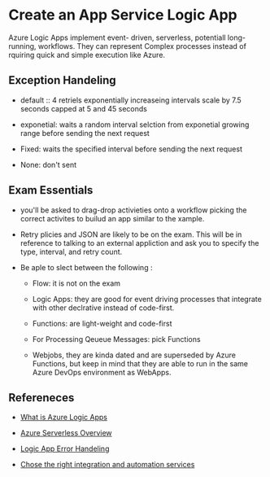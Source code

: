 # Create an App Service Logic App

Azure Logic Apps implement event- driven, serverless, potentiall long-running, workflows.
They can represent Complex processes instead of rquiring quick and simple execution like Azure.


## Exception Handeling

* default :: 4 retriels exponentially increaseing intervals scale by 7.5 seconds capped at 5 and 45 seconds

* exponetial: waits a random interval selction from exponetial growing  range before sending the next request

* Fixed: waits the specified interval before sending the next request

* None:  don't sent


## Exam Essentials

* you'll be asked to drag-drop activieties onto a workflow picking the correct activites to builud an app similar to the xample.

* Retry plicies and JSON are likely to be on the exam.  This will be in reference to talking to an external appliction and ask you to specify the type, interval, and retry count. 

* Be aple to slect between the following :

  * Flow: it is not on the exam

  * Logic Apps: they are good for event driving processes that integrate with other declrative instead of code-first.

  * Functions: are light-weight and code-first

  * For Processing Qeueue Messages: pick Functions

  * Webjobs, they are kinda dated and are superseded by Azure Functions, but keep in mind that they are able to run in the same Azure DevOps environment as WebApps.

## Refereneces

* [What is Azure Logic Apps](https://docs.microsoft.com/en-us/azure/logic-apps/logic-apps-overview)

* [Azure Serverless Overview](https://docs.microsoft.com/en-us/azure/logic-apps/logic-apps-serverless-overview)

* [Logic App Error Handeling](https://docs.microsoft.com/en-us/azure/logic-apps/logic-apps-exception-handling)

* [Chose the right integration and automation services](https://docs.microsoft.com/en-us/azure/azure-functions/functions-compare-logic-apps-ms-flow-webjobs)